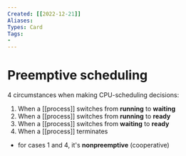 ```yaml
---
Created: [[2022-12-21]]
Aliases: 
Types: Card
Tags: 
- 
---
```

# Preemptive scheduling
4 circumstances when making CPU-scheduling decisions:
1. When a [[process]] switches from **running** to **waiting**
2. When a [[process]] switches from **running** to **ready**
3. When a [[process]] switches from **waiting** to **ready**
4. When a [[process]] terminates
- for cases 1 and 4, it's **nonpreemptive** (cooperative)